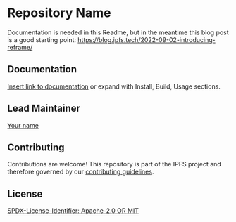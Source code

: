 Repository Name
=======================
Documentation is needed in this Readme, but in the meantime this blog post is a good starting point: https://blog.ipfs.tech/2022-09-02-introducing-reframe/

## Documentation

[Insert link to documentation]() or expand with Install, Build, Usage sections.

## Lead Maintainer

[Your name](https://github.com/alinktoyourname)

## Contributing

Contributions are welcome! This repository is part of the IPFS project and therefore governed by our [contributing guidelines](https://github.com/ipfs/community/blob/master/CONTRIBUTING.md).

## License

[SPDX-License-Identifier: Apache-2.0 OR MIT](LICENSE.md)
